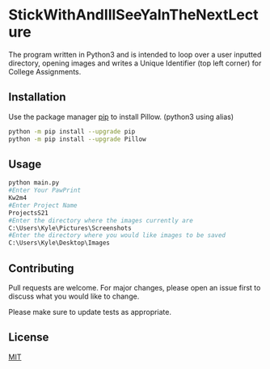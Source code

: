 # StickWithAndIllSeeYaInTheNextLecture

The program written in Python3 and is intended to loop over a user inputted directory, opening images and writes a Unique Identifier (top left corner) for College Assignments.

## Installation

Use the package manager [pip](https://pip.pypa.io/en/stable/) to install Pillow. (python3 using alias)

```bash
python -m pip install --upgrade pip
python -m pip install --upgrade Pillow
```

## Usage

```bash
python main.py
#Enter Your PawPrint
Kw2m4
#Enter Project Name
ProjectsS21
#Enter the directory where the images currently are
C:\Users\Kyle\Pictures\Screenshots
#Enter the directory where you would like images to be saved
C:\Users\Kyle\Desktop\Images
```

## Contributing
Pull requests are welcome. For major changes, please open an issue first to discuss what you would like to change.

Please make sure to update tests as appropriate.

## License
[MIT](https://choosealicense.com/licenses/mit/)
